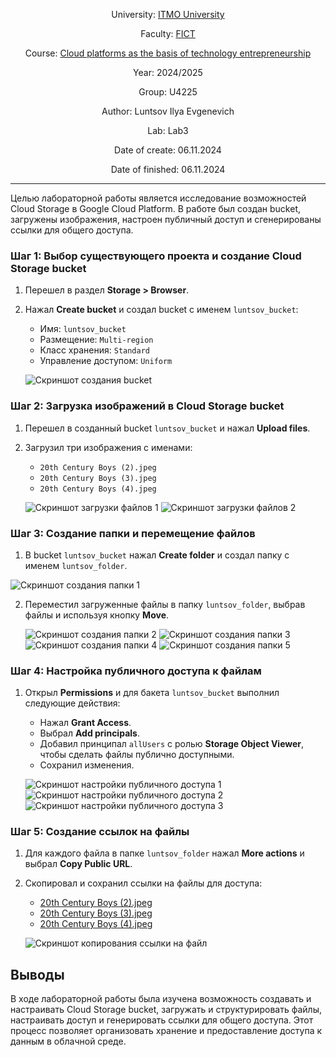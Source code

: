 <div align="center">

University: [ITMO University](https://itmo.ru/ru/) 

Faculty: [FICT](https://fict.itmo.ru)

Course: [Cloud platforms as the basis of technology entrepreneurship](https://itmo-ict-faculty.github.io/cloud-platforms-as-the-basis-of-technology-entrepreneurship/)

Year: 2024/2025

Group: U4225

Author: Luntsov Ilya Evgenevich

Lab: Lab3

Date of create: 06.11.2024

Date of finished: 06.11.2024

</div>

---

Целью лабораторной работы является исследование возможностей Cloud Storage в Google Cloud Platform. В работе был создан bucket, загружены изображения, настроен публичный доступ и сгенерированы ссылки для общего доступа.

### Шаг 1: Выбор существующего проекта и создание Cloud Storage bucket
1. Перешел в раздел **Storage > Browser**.
2. Нажал **Create bucket** и создал bucket с именем `luntsov_bucket`:
   - Имя: `luntsov_bucket`
   - Размещение: `Multi-region`
   - Класс хранения: `Standard`
   - Управление доступом: `Uniform`

   ![Скриншот создания bucket](скрин1.png)

### Шаг 2: Загрузка изображений в Cloud Storage bucket
1. Перешел в созданный bucket `luntsov_bucket` и нажал **Upload files**.
2. Загрузил три изображения с именами:
   - `20th Century Boys (2).jpeg`
   - `20th Century Boys (3).jpeg`
   - `20th Century Boys (4).jpeg`

   ![Скриншот загрузки файлов 1](скрин2.png)
   ![Скриншот загрузки файлов 2](скрин3.png)

### Шаг 3: Создание папки и перемещение файлов
1. В bucket `luntsov_bucket` нажал **Create folder** и создал папку с именем `luntsov_folder`.

  ![Скриншот создания папки 1](скрин4.png)
   
2. Переместил загруженные файлы в папку `luntsov_folder`, выбрав файлы и используя кнопку **Move**.

   ![Скриншот создания папки 2](скрин5.png)
   ![Скриншот создания папки 3](скрин6.png)
   ![Скриншот создания папки 4](скрин7.png)
   ![Скриншот создания папки 5](скрин8.png)

### Шаг 4: Настройка публичного доступа к файлам
1. Открыл **Permissions** и для бакета `luntsov_bucket` выполнил следующие действия:
   - Нажал **Grant Access**.
   - Выбрал **Add principals**.
   - Добавил принципал `allUsers` с ролью **Storage Object Viewer**, чтобы сделать файлы публично доступными.
   - Сохранил изменения.

   ![Скриншот настройки публичного доступа 1](скрин9.png)
   ![Скриншот настройки публичного доступа 2](скрин10.png)
   ![Скриншот настройки публичного доступа 3](скрин11.png)

### Шаг 5: Создание ссылок на файлы
1. Для каждого файла в папке `luntsov_folder` нажал **More actions** и выбрал **Copy Public URL**.
2. Скопировал и сохранил ссылки на файлы для доступа:
   - [20th Century Boys (2).jpeg](https://storage.googleapis.com/luntsov_bucket/luntsov_folder/20th%20Century%20Boys%20(2).jpeg)
   - [20th Century Boys (3).jpeg](https://storage.googleapis.com/luntsov_bucket/luntsov_folder/20th%20Century%20Boys%20(3).jpeg)
   - [20th Century Boys (4).jpeg](https://storage.googleapis.com/luntsov_bucket/luntsov_folder/20th%20Century%20Boys%20(4).jpeg)

   ![Скриншот копирования ссылки на файл](скрин12.png)

## Выводы
В ходе лабораторной работы была изучена возможность создавать и настраивать Cloud Storage bucket, загружать и структурировать файлы, настраивать доступ и генерировать ссылки для общего доступа. Этот процесс позволяет организовать хранение и предоставление доступа к данным в облачной среде.
